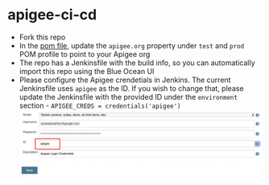 # apigee-ci-cd

- Fork this repo
- In the [pom file](pom.xml), update the `apigee.org` property under `test` and `prod` POM profile to point to your Apigee org
- The repo has a Jenkinsfile with the build info, so you can automatically import this repo using the Blue Ocean UI
- Please configure the Apigee crendetials in Jenkins. The current Jenkinsfile uses `apigee` as the ID. If you wish to change that, please update the Jenkinsfile with the provided ID under the `environment` section - `APIGEE_CREDS = credentials('apigee')`
![](./media/apigee-credentials.png)

